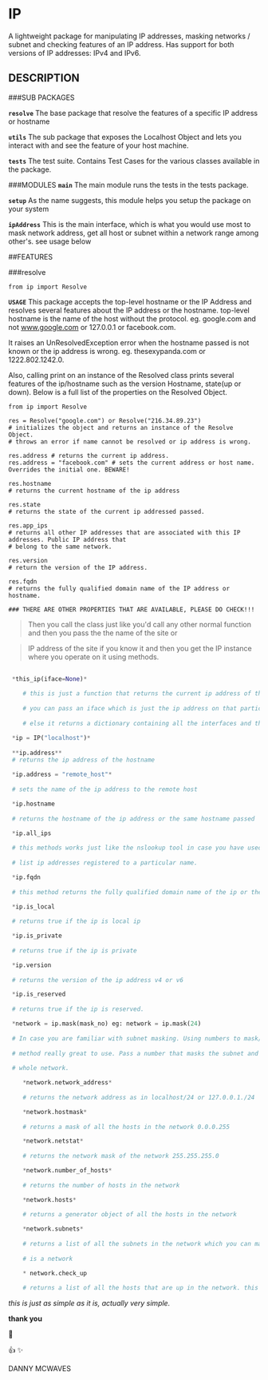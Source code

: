 # IP
A lightweight package for manipulating IP addresses, masking networks / subnet and checking features of an IP address.
Has support for both versions of IP addresses: IPv4 and IPv6.

## DESCRIPTION

###SUB PACKAGES

**`resolve`** The base package that resolve the features of a specific IP address or hostname

**`utils`** The sub package that exposes the Localhost Object and lets you interact with
and see the feature of your host machine.

**`tests`** The test suite. Contains Test Cases for the various classes available in the package.

###MODULES
**`main`** The main module runs the tests in the tests package.

**`setup`** As the name suggests, this module helps you setup the package on your system

**`ipAddress`** This is the main interface, which is what you would use most to mask network address, get all host
 or subnet within a network range among other's. see usage below


##FEATURES

###resolve

    from ip import Resolve

**`USAGE`** This package accepts the top-level hostname or the IP Address and resolves several features about the IP
address or the hostname. top-level hostname is the name of the host without the protocol. eg. google.com and not
www.google.com or 127.0.0.1 or facebook.com.

It raises an UnResolvedException error when the hostname passed is not known or the ip address is wrong. eg.
thesexypanda.com or 1222.802.1242.0.

Also, calling print on an instance of the Resolved class prints several features of the ip/hostname such as the version
Hostname, state(up or down). Below is a full list of the properties on the Resolved Object.

    from ip import Resolve

    res = Resolve("google.com") or Resolve("216.34.89.23")
    # initializes the object and returns an instance of the Resolve Object.
    # throws an error if name cannot be resolved or ip address is wrong.

    res.address # returns the current ip address.
    res.address = "facebook.com" # sets the current address or host name. Overrides the initial one. BEWARE!

    res.hostname
    # returns the current hostname of the ip address

    res.state
    # returns the state of the current ip addressed passed.

    res.app_ips
    # returns all other IP addresses that are associated with this IP addresses. Public IP address that
    # belong to the same network.

    res.version
    # return the version of the IP address.

    res.fqdn
    # returns the fully qualified domain name of the IP address or hostname.

    ### THERE ARE OTHER PROPERTIES THAT ARE AVAILABLE, PLEASE DO CHECK!!!









> Then you call the class just like you'd call any other normal function and then you pass the the name of the site or

> IP address of the site if you know it and then you get the IP instance where you operate on it using methods.

```python
 
 *this_ip(iface=None)*
 	
 	# this is just a function that returns the current ip address of the machine that you are currently using.
 	
 	# you can pass an iface which is just the ip address on that particular interface if it exists.
 	
 	# else it returns a dictionary containing all the interfaces and the corresponding IP addresses.

 *ip = IP("localhost")*
 
 **ip.address**
 # returns the ip address of the hostname 

 *ip.address = "remote_host"*
 
 # sets the name of the ip address to the remote host

 *ip.hostname
 
 # returns the hostname of the ip address or the same hostname passed 

 *ip.all_ips
 
 # this methods works just like the nslookup tool in case you have used that before. All this that is to return all the
 
 # list ip addresses registered to a particular name.

 *ip.fqdn
 
 # this method returns the fully qualified domain name of the ip or the host

 *ip.is_local
 
 # returns true if the ip is local ip

 *ip.is_private
 
 # returns true if the ip is private

 *ip.version
 
 # returns the version of the ip address v4 or v6

 *ip.is_reserved
 
 # returns true if the ip is reserved.

 *network = ip.mask(mask_no) eg: network = ip.mask(24)
 
 # In case you are familiar with subnet masking. Using numbers to mask/represent a whole network, you will find this
 
 # method really great to use. Pass a number that masks the subnet and then it returns an object. hence it returns the
 
 # whole network.

    *network.network_address*
    
    # returns the network address as in localhost/24 or 127.0.0.1./24

    *network.hostmask*
    
    # returns a mask of all the hosts in the network 0.0.0.255 

    *network.netstat*
    
    # returns the network mask of the network 255.255.255.0

    *network.number_of_hosts*
    
    # returns the number of hosts in the network

    *network.hosts*
    
    # returns a generator object of all the hosts in the network

    *network.subnets*
    
    # returns a list of all the subnets in the network which you can manipulate like a netowrk because it technically
    
    # is a network

    * network.check_up
    
    # returns a list of all the hosts that are up in the network. this might take a while depending on your internet connection

```

*this is just as simple as it is, actually very simple.*

**thank you**

:metal:

:+1: :sparkles:

DANNY MCWAVES
